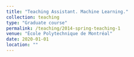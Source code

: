 ```yaml
---
title: "Teaching Assistant. Machine Learning."
collection: teaching
type: "Graduate course"
permalink: /teaching/2014-spring-teaching-1
venue: "École Polytechnique de Montréal"
date: 2020-01-01
location: ""
---
```

